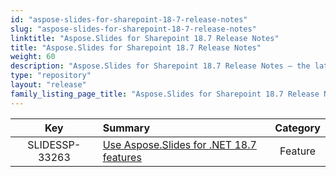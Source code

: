 ```yaml
---
id: "aspose-slides-for-sharepoint-18-7-release-notes"
slug: "aspose-slides-for-sharepoint-18-7-release-notes"
linktitle: "Aspose.Slides for Sharepoint 18.7 Release Notes"
title: "Aspose.Slides for Sharepoint 18.7 Release Notes"
weight: 60
description: "Aspose.Slides for Sharepoint 18.7 Release Notes – the latest updates and fixes."
type: "repository"
layout: "release"
family_listing_page_title: "Aspose.Slides for Sharepoint 18.7 Release Notes"
---
```


|**Key** |**Summary** |**Category** |
| :-: | :- | :-: |
|SLIDESSP-33263|[Use Aspose.Slides for .NET 18.7 features](/slides/net/release-notes/2018/aspose-slides-for-net-18-7-release-notes/)|Feature|

